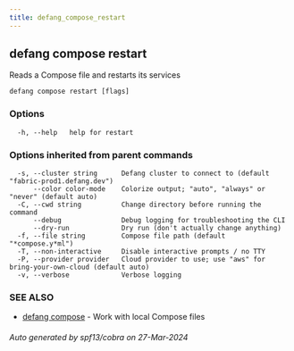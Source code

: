 ```yaml
---
title: defang_compose_restart
---
```

## defang compose restart

Reads a Compose file and restarts its services

```
defang compose restart [flags]
```

### Options

```
  -h, --help   help for restart
```

### Options inherited from parent commands

```
  -s, --cluster string      Defang cluster to connect to (default "fabric-prod1.defang.dev")
      --color color-mode    Colorize output; "auto", "always" or "never" (default auto)
  -C, --cwd string          Change directory before running the command
      --debug               Debug logging for troubleshooting the CLI
      --dry-run             Dry run (don't actually change anything)
  -f, --file string         Compose file path (default "*compose.y*ml")
  -T, --non-interactive     Disable interactive prompts / no TTY
  -P, --provider provider   Cloud provider to use; use "aws" for bring-your-own-cloud (default auto)
  -v, --verbose             Verbose logging
```

### SEE ALSO

* [defang compose](defang_compose.md)	 - Work with local Compose files

###### Auto generated by spf13/cobra on 27-Mar-2024
